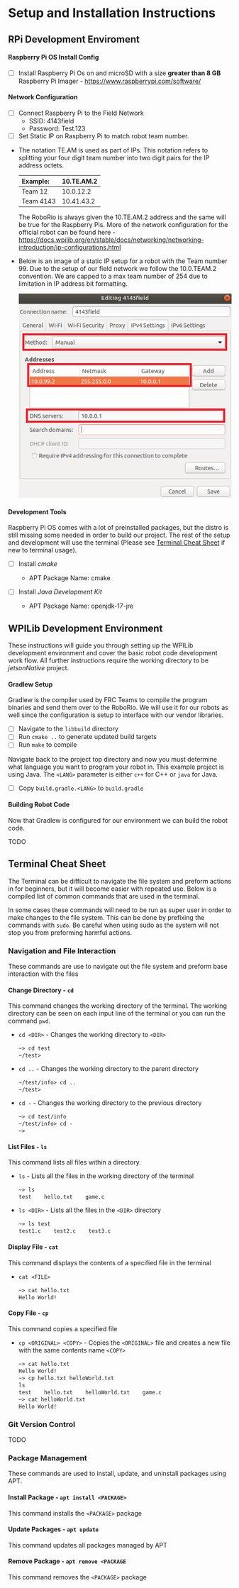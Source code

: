 # Setup and Installation Instructions

## RPi Development Enviroment

#### Raspberry Pi OS Install Config
- [ ] Install Raspberry Pi Os on and microSD with a size **greater than 8 GB**
    Raspberry Pi Imager - https://www.raspberrypi.com/software/

#### Network Configuration
- [ ] Connect Raspberry Pi to the Field Network
    - SSID: 4143field
    - Password: Test.123
- [ ] Set Static IP on Raspberry Pi to match robot team number.
- The notation TE.AM is used as part of IPs. This notation refers to splitting your four digit team number into two digit pairs for the IP address octets.

    | Example:  | 10.TE.AM.2 |
    | --------- | ---------- |
    | Team 12   | 10.0.12.2  |
    | Team 4143 | 10.41.43.2 |

    The RoboRio is always given the 10.TE.AM.2 address and the same will be true for the Raspberry Pis.
    More of the network configuration for the official robot can be found here - https://docs.wpilib.org/en/stable/docs/networking/networking-introduction/ip-configurations.html

- Below is an image of a static IP setup for a robot with the Team number 99. Due to the setup of our field network we follow the 10.0.TEAM.2 convention. We are capped to a max team number of 254 due to limitation in IP address bit formatting.

    ![Network Config](networkConfig.png)

#### Development Tools
Raspberry Pi OS comes with a lot of preinstalled packages, but the distro is still missing some needed in order to build our project. The rest of the setup and development will use the terminal (Please see [Terminal Cheat Sheet](#terminal-cheat-sheet) if new to terminal usage).

- [ ] Install *cmake*
    - APT Package Name: cmake

- [ ] Install *Java Development Kit*
    - APT Package Name: openjdk-17-jre

## WPILib Development Environment
These instructions will guide you through setting up the WPILib development environment and cover the basic robot code development work flow. All further instructions require the working directory to be *jetsonNative* project.

#### Gradlew Setup
Gradlew is the compiler used by FRC Teams to compile the program binaries and send them over to the RoboRio. We will use it for our robots as well since the configuration is setup to interface with our vendor libraries.
- [ ] Navigate to the `libbuild` directory
- [ ] Run `cmake ..` to generate updated build targets
- [ ] Run `make` to compile

Navigate back to the project top directory and now you must determine what language you want to program your robot in. This example project is using Java. The `<LANG>` parameter is either `c++` for C++ or `java` for Java.
- [ ] Copy `build.gradle.<LANG>` to `build.gradle`

#### Building Robot Code
Now that Gradlew is configured for our environment we can build the robot code.

TODO

## Terminal Cheat Sheet
The Terminal can be difficult to navigate the file system and preform actions in for beginners, but it will become easier with repeated use. Below is a compiled list of common commands that are used in the terminal.

In some cases these commands will need to be run as super user in order to make changes to the file system. This can be done by prefixing the commands with `sudo`. Be careful when using sudo as the system will not stop you from preforming harmful actions.

### Navigation and File Interaction
These commands are use to navigate out the file system and  preform base interaction with the files

#### Change Directory - `cd`
This command changes the working directory of the terminal.
The working directory can be seen on each input line of the terminal or you can run the command `pwd`.
- `cd <DIR>` - Changes the working directory to `<DIR>`
    ```
    ~> cd test
    ~/test>
    ```
- `cd ..` - Changes the working directory to the parent directory
    ```
    ~/test/info> cd ..
    ~/test>
    ```
- `cd -` - Changes the working directory to the previous directory
    ```
    ~> cd test/info
    ~/test/info> cd -
    ~>
    ```
#### List Files - `ls`
This command lists all files within a directory.
- `ls` - Lists all the files in the working directory of the terminal
    ```
    ~> ls
    test    hello.txt    game.c
    ```
- `ls <DIR>` - Lists all the files in the `<DIR>` directory
    ```
    ~> ls test
    test1.c    test2.c    test3.c
    ```
#### Display File - `cat`
This command displays the contents of a specified file in the terminal
- `cat <FILE>`
    ```
    ~> cat hello.txt
    Hello World!
    ```

#### Copy File - `cp`
This command copies a specified file
- `cp <ORIGINAL> <COPY>` - Copies the `<ORIGINAL>` file and creates a new file with the same contents name `<COPY>`
    ```
    ~> cat hello.txt
    Hello World!
    ~> cp hello.txt helloWorld.txt
    ls
    test    hello.txt    helloWorld.txt    game.c
    ~> cat helloWorld.txt
    Hello World!
    ```

### Git Version Control

TODO

### Package Management
These commands are used to install, update, and uninstall packages using APT.

#### Install Package - `apt install <PACKAGE>`
This command installs the `<PACKAGE>` package

#### Update Packages - `apt update`
This command updates all packages managed by APT

#### Remove Package - `apt remove <PACKAGE`
This command removes the `<PACKAGE>` package